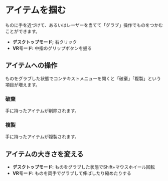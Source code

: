 # アイテムを掴む
ものに手を近づけて、あるいはレーザーを当てて「グラブ」操作でものをつかむことができます。
- **デスクトップモード;** 右クリック
- **VRモード:** 中指のグリップボタンを握る
## アイテムへの操作
ものをグラブした状態でコンテキストメニューを開くと「破棄」「複製」という項目が増えます。
### 破棄
手に持ったアイテムが削除されます。
### 複製
手に持ったアイテムが複製されます。
## アイテムの大きさを変える
- **デスクトップモード:** ものをグラブした状態でShift+マウスホイール回転
- **VRモード:** ものを両手でグラブして伸ばしたり縮めたりする